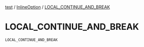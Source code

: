 [test](test/index) / [InlineOption](test/-inline-option/index) / [LOCAL_CONTINUE_AND_BREAK](test/-inline-option/-l-o-c-a-l_-c-o-n-t-i-n-u-e_-a-n-d_-b-r-e-a-k)

# LOCAL_CONTINUE_AND_BREAK

`LOCAL_CONTINUE_AND_BREAK`
